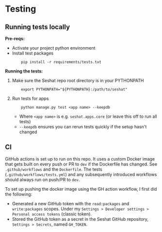 # Testing

## Running tests locally

**Pre-reqs:**
- Activate your project python environment
- Install test packages
    ```
        pip install -r requirements/tests.txt
    ```

**Running the tests:**
1. Make sure the Seshat repo root directory is in your PYTHONPATH
    ```
        export PYTHONPATH="${PYTHONPATH}:/path/to/seshat"
    ```
2. Run tests for apps
    ```
        python manage.py test <app name> --keepdb
    ```
    - Where `<app name>` is e.g. `seshat.apps.core` (or leave this off to run all tests)
    - `--keepdb` ensures you can rerun tests quickly if the setup hasn't changed

## CI

GitHub actions is set up to run on this repo. It uses a custom Docker image that gets built on every push or PR to `dev` if the Dockerfile has changed. See `.github/workflows` and the `Dockerfile`. The tests (`.github/workflows/tests.yml`) and any subsequently introduced workflows should always run on push/PR to `dev`.

To set up pushing the docker image using the GH action workflow, I first did the following:
- Generated a new GitHub token with the `read:packages` and `write:packages` scopes. Under my `Settings > Developer settings > Personal access tokens` (classic token).
- Stored the GitHub token as a secret in the Seshat GitHub repository, `Settings > Secrets`, named `GH_TOKEN`.